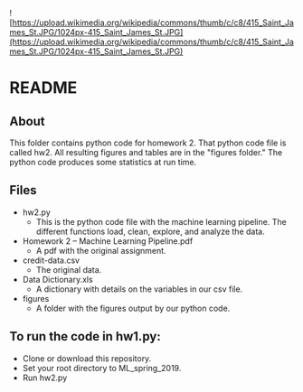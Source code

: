 ![https://upload.wikimedia.org/wikipedia/commons/thumb/c/c8/415_Saint_James_St.JPG/1024px-415_Saint_James_St.JPG](https://upload.wikimedia.org/wikipedia/commons/thumb/c/c8/415_Saint_James_St.JPG/1024px-415_Saint_James_St.JPG)

# README

## About

This folder contains python code for homework 2. That python code file is called hw2. All resulting figures and tables are in the "figures folder." The python code produces some statistics at run time.

## Files

* hw2.py
    * This is the python code file with the machine learning pipeline. The different functions load, clean, explore, and analyze the data.
* Homework 2 – Machine Learning Pipeline.pdf
    * A pdf with the original assignment.
* credit-data.csv
    * The original data.
* Data Dictionary.xls
    * A dictionary with details on the variables in our csv file.
* figures
    * A folder with the figures output by our python code.

## To run the code in hw1.py:

* Clone or download this repository.
* Set your root directory to ML_spring_2019.
* Run hw2.py
